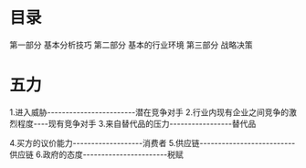# 目录
第一部分 基本分析技巧
第二部分 基本的行业环境
第三部分 战略决策 

# 五力
1.进入威胁------------------------潜在竞争对手
2.行业内现有企业之间竞争的激烈程度----现有竞争对手
3.来自替代品的压力-----------------替代品

4.买方的议价能力-------------------消费者
5.供应链--------------------------供应链
6.政府的态度-----------------------税赋
